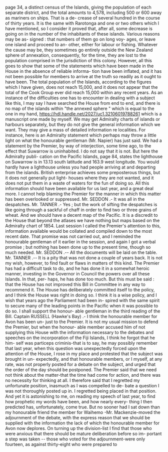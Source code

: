 page 34, a distinct census of the Islands, giving the population of each separate district, and the total amounts to 4,578, including 500 or 600 away as mariners on ships. That is a de- crease of several hundred in the course of thirty years. It is the same with Rarotonga and one or two others which I have mentioned, so I consider it proved that, after all, some decrease is going on in the number of the inhabitants of these islands. Various reasons may be as- signed : that numbers of them go on long voy- ages, or leave one island and proceed to an- other, either for labour or fishing. Whatever the cause may be, they sometimes go entirely outside the New Zealand sphere of annexation, consequently, for the time, they are lost to the population comprised in the jurisdiction of this colony. However, all this goes to show that some of the statements which have been made in the House in the absence of reliable informa- tion have been inflated, and it has not been possible for members to arrive at the truth so readily as it ought to have been. The total population of the Islands, according to the figures which I have given, does not reach 15,000, and it does not appear that the total of the Cook Group ever did reach 15,000 within any recent years. As an instance of the difficulties one has to encounter in dealing with a subject like this, I may say I have searched the House from end to end, and there is no map of the islands within "the annexed sphere " which is equal to the one in my hand, https://hdl.handle.net/2027/uc1.32106019788261 which is a manuscript one made by myself. We may get Admiralty charts of islands or harbours separately, but they do not give the general information which we want. They may give a mass of detailed information re localities. For instance, here is an Admiralty statement which perhaps may throw a little light on what the honourable gentleman (Mr. Napier) has just said. We had a statement by the Premier, by way of interjection, some time ago, to the effect that Suwarrow is uninhabited. I do not say that it is not. But here the Admiralty publi- cation on the Pacific Islands, page 84, states the lighthouse on Suwarrow is in 13.13 south latitude and 163.9 west longitude. You would hardly have a lighthouse unless you had people arriving at and departing from the islands. British enterprise achieves some preposterous things, but it does not generally put light- houses where they are not wanted, and it does not put them in a waste of waters for the fun of doing so. All this information should have been available for us last year, and a great deal more. I cannot help blaming the Premier for the manner in which this matter has been overlooked or suppressed. Mr. SEDDON .- It was all in the despatches. Mr. TANNER .- Yes ; but the work of sifting the despatches is like going through a sackful of chaff in order to find two or three grains of wheat. And we should have a decent map of the Pacific. It is a discredit to the House that beyond the atlases we have nothing but maps based on the Admiralty chart of 1854. Last session I called the Premier's attention to this, information available would be collated and compiled down to the most recent date. That promise was not carried out, and I reminded the honourable gentleman of it earlier in the session, and again I got a verbal promise ; but nothing has been done up to the present time, though so much needed. Mr. SEDDON .-- All the documents will be laid on the table. Mr. TANNER .-- It is a pity that was not done a couple of years back. It is not my wish, however, to find fault or flaws in matters of this kind. The Premier has had a difficult task to do, and he has done it in a somewhat heroic manner, investing in the Governor in Council the powers over all these Islands. In that, per- haps, he has done too much. But this must be said : that the House has not improved this Bill in Committee in any way to recommend it. The House has deliberately committed itself to the policy, and I think the House was right in doing so. I think it is a wise policy, and I wish that years ago the Parliament had been in- spired with the same spirit to secure many of the leading points in the Pacific when it was possible to do so. I shall support the honour- able gentleman in the third reading of the Bill. Captain RUSSELL (Hawke's Bay) .- I think the honourable member for Avon has been un- just to the Premier. It is not my usual mission to defend the Premier, but when the honour- able member accused him of not supplying this House with the information necessary to the debates and speeches on the incorporation of the Fiji Islands, I think he forgot that he him- self was particeps criminis-that is to say, he may possibly remember that last year, when this question was unexpectedly forced upon the attention of the House, I rose in my place and protested that the subject was brought in un- expectedly, and that honourable members, or I myself, at any rate, was not properly posted for a debate on the subject, and urged that the order of the day should be postponed. The Premier said that we need not think about the matter-that the time had come for action, and there was no necessity for thinking at all. I therefore said that I regretted my unfortunate position, inasmuch as I was compelled to de- bate a question I was not thoroughly posted up in. I regretted being placed in that position. And yet it is astonishing to me, on reading my speech of last year, to find how prophetic my words have been, and how nearly every- thing I then predicted has, unfortunately, come true. But no sooner had I sat down than my honourable friend the member for Waihemo -Mr. Mackenzie-moved the adjournment of the debate, with the express reason that we should be supplied with the information the lack of which the honourable member for Avon now deplores. On turning up the division-list I find that those who were anxious that there should be mature deliberation before so im- portant a step was taken -- those who voted for the adjournment-were only fourteen, as against thirty-eight who were prepared to 